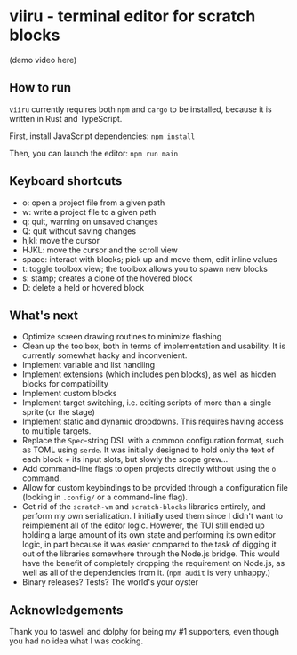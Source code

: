 # viiru - terminal editor for scratch blocks

(demo video here)

## How to run

`viiru` currently requires both `npm` and `cargo` to be installed, because it is written in Rust and TypeScript.

First, install JavaScript dependencies: `npm install`

Then, you can launch the editor: `npm run main`

## Keyboard shortcuts

* o: open a project file from a given path
* w: write a project file to a given path
* q: quit, warning on unsaved changes
* Q: quit without saving changes
* hjkl: move the cursor
* HJKL: move the cursor and the scroll view
* space: interact with blocks; pick up and move them, edit inline values
* t: toggle toolbox view; the toolbox allows you to spawn new blocks
* s: stamp; creates a clone of the hovered block
* D: delete a held or hovered block

## What's next

* Optimize screen drawing routines to minimize flashing
* Clean up the toolbox, both in terms of implementation and usability. It is currently somewhat hacky 
  and inconvenient. 
* Implement variable and list handling
* Implement extensions (which includes pen blocks), as well as hidden blocks for compatibility
* Implement custom blocks
* Implement target switching, i.e. editing scripts of more than a single sprite (or the stage)
* Implement static and dynamic dropdowns. This requires having access to multiple targets.
* Replace the `Spec`-string DSL with a common configuration format, such as TOML using `serde`. It was 
  initially designed to hold only the text of each block + its input slots, but slowly the scope grew...
* Add command-line flags to open projects directly without using the `o` command.
* Allow for custom keybindings to be provided through a configuration file (looking in `.config/` or a 
  command-line flag).
* Get rid of the `scratch-vm` and `scratch-blocks` libraries entirely, and perform my own serialization.
  I initially used them since I didn't want to reimplement all of the editor logic. However, the TUI still
  ended up holding a large amount of its own state and performing its own editor logic, in part because it 
  was easier compared to the task of digging it out of the libraries somewhere through the Node.js bridge.
  This would have the benefit of completely dropping the requirement on Node.js, as well as all of the
  dependencies from it. (`npm audit` is very unhappy.)
* Binary releases? Tests? The world's your oyster

## Acknowledgements

Thank you to taswell and dolphy for being my #1 supporters, even though you had no idea what I was cooking.
